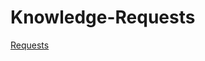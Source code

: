 # Knowledge-Requests
[Requests](http://htmlpreview.github.io/?https://github.com/Zx7ffa4512-Python/Knowledge-Requests/blob/master/%E6%A8%A1%E5%9D%97%20Requests.htm)
